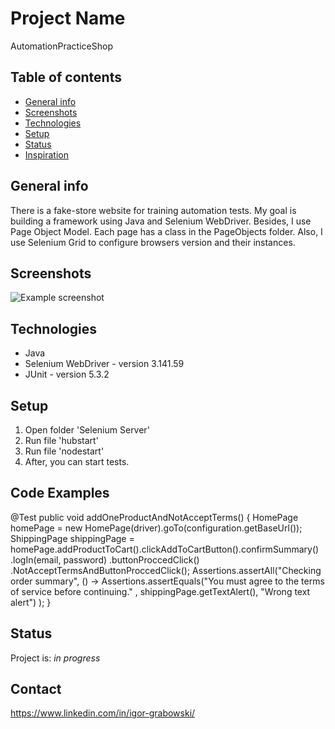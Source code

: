 # Project Name
AutomationPracticeShop

## Table of contents
* [General info](#general-info)
* [Screenshots](#screenshots)
* [Technologies](#technologies)
* [Setup](#setup)
* [Status](#status)
* [Inspiration](#inspiration)

## General info
There is a fake-store website for training automation tests. My goal is building a framework using Java and Selenium WebDriver. Besides, I use Page Object Model. Each page has a class in the PageObjects folder. Also, I use Selenium Grid to configure browsers version and their instances.

## Screenshots
![Example screenshot](./img/screenshot.png)

## Technologies
* Java
* Selenium WebDriver - version 3.141.59
* JUnit - version 5.3.2

## Setup
1. Open folder 'Selenium Server'
2. Run file 'hubstart'
3. Run file 'nodestart'
4. After, you can start tests.

## Code Examples
 @Test
    public void addOneProductAndNotAcceptTerms() {
        HomePage homePage = new HomePage(driver).goTo(configuration.getBaseUrl());
        ShippingPage shippingPage = homePage.addProductToCart().clickAddToCartButton().confirmSummary()
                .logIn(email, password)
                .buttonProccedClick()
                .NotAcceptTermsAndButtonProccedClick();
        Assertions.assertAll("Checking order summary",
                () -> Assertions.assertEquals("You must agree to the terms of service before continuing."
                        , shippingPage.getTextAlert(), "Wrong text alert")
        );
    }

## Status
Project is: _in progress_

## Contact
https://www.linkedin.com/in/igor-grabowski/
